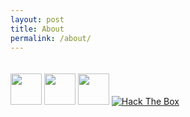 ```yaml
---
layout: post
title: About
permalink: /about/
---
```


<a href="https://github.com/{{ site.github_username | escape }}"><img src="{{ '/assets/github.png' }}" width="50px" style="margin-top: 20px"></a>
<a href="https://www.linkedin.com/in/{{ site.linkedin_username | escape }}"><img src="{{ '/assets/linkedin.png' }}" width="50px" style="margin-top: 20px"></a>
<a href="https://www.facebook.com/{{ site.facebook_username | escape }}"><img src="{{ '/assets/facebook.png' }}" width="50px" style="margin-top: 20px"></a>
<a href="https://www.hackthebox.eu/profile/49529"><img src="https://www.hackthebox.eu/badge/image/49529" alt="Hack The Box" style="margin-top: 20px"></a>